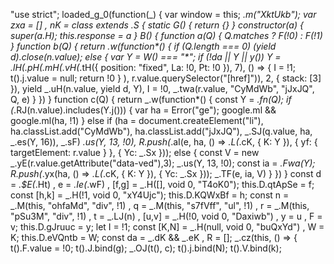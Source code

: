 "use strict";
loaded_g_0(function(_) {
    var window = this;
    _.m("XktUkb");
    var zxa = []
      , nK = class extends _.S {
        static G() {
            return {}
        }
        constructor(a) {
            super(a.H);
            this.response = a
        }
        B() {
            function a(Q) {
                Q.matches ? F(!0) : F(!1)
            }
            function b(Q) {
                return _.w(function*() {
                    if (Q.length === 0)
                        (yield d).close(n.value);
                    else {
                        var Y = W() === "*";
                        if (!da || Y || y())
                            Y = _.lH(_.pH(_.mH(_.vH(_.tH({
                                position: "fixed",
                                La: !0,
                                Pt: !0
                            }), 7), () => {
                                I = !1;
                                t().j.value = null;
                                return !0
                            }
                            ), r.value.querySelector("[href]")), 2, {
                                stack: [3]
                            }),
                            yield _.uH(n.value, yield d, Y),
                            I = !0,
                            _.twa(r.value, "CyMdWb", "jJxJQ", Q, e)
                    }
                })
            }
            function c(Q) {
                return _.w(function*() {
                    const Y = _.fn(Q);
                    if (_.RJ(n.value).includes(Y.j())) {
                        var ha = Error("ge");
                        google.ml && google.ml(ha, !1)
                    } else if (ha = document.createElement("li"),
                    ha.classList.add("CyMdWb"),
                    ha.classList.add("jJxJQ"),
                    _.SJ(q.value, ha, _.es(Y, 16)),
                    _.sF)
                        _.us(Y, 13, !0),
                        R.push(_.aI(e, ha, () => _.L(_.cK, {
                            K: Y
                        }), {
                            yf: {
                                targetElement: r.value
                            }
                        }, {
                            Yc: _.Sx
                        }));
                    else {
                        const V = new _.yE(r.value.getAttribute("data-ved"),3);
                        _.us(Y, 13, !0);
                        const ia = _.Fwa(Y);
                        R.push(_.yx(ha, () => _.L(_.cK, {
                            K: Y
                        }), {
                            Yc: _.Sx
                        }));
                        _.TF(e, ia, V)
                    }
                })
            }
            const d = _.$E(_.Ht)
              , e = _.Ie(_.wF)
              , [f,g] = _.H([], void 0, "T4oK0");
            this.D.qtApSe = f;
            const [h,k] = _.H(!1, void 0, "xY4Ujc");
            this.D.KQWxBf = h;
            const n = _.M(this, "ohfaMd", "div", !1)
              , q = _.M(this, "s7fVff", "ul", !1)
              , r = _.M(this, "pSu3M", "div", !1)
              , t = _.LJ(n)
              , [u,v] = _.H(!0, void 0, "Daxiwb")
              , y = u
              , F = v;
            this.D.gJruuc = y;
            let I = !1;
            const [K,N] = _.H(null, void 0, "buQxYd")
              , W = K;
            this.D.eVQntb = W;
            const da = _.dK && _.eK
              , R = [];
            _.cz(this, () => {
                t().F.value = !0;
                t().J.bind(g);
                _.OJ(t(), c);
                t().j.bind(N);
                t().V.bind(k);